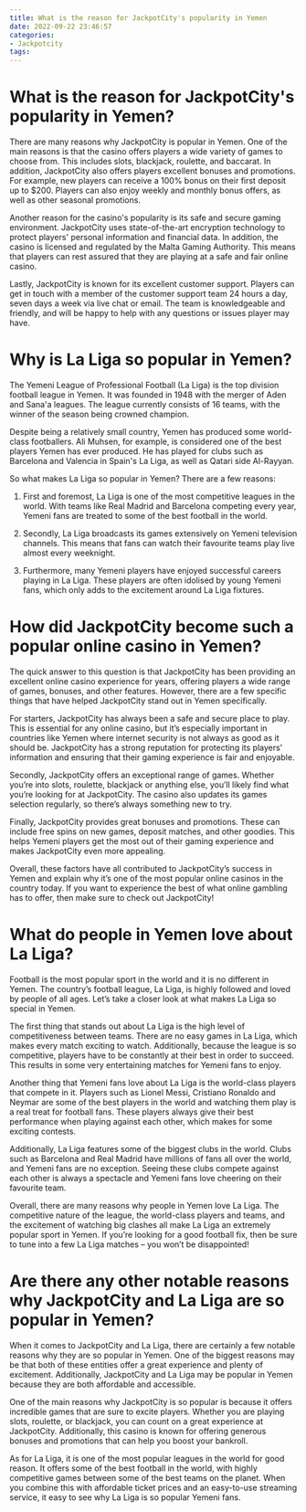 ```yaml
---
title: What is the reason for JackpotCity's popularity in Yemen
date: 2022-09-22 23:46:57
categories:
- Jackpotcity
tags:
---
```



#  What is the reason for JackpotCity's popularity in Yemen?

There are many reasons why JackpotCity is popular in Yemen. One of the main reasons is that the casino offers players a wide variety of games to choose from. This includes slots, blackjack, roulette, and baccarat. In addition, JackpotCity also offers players excellent bonuses and promotions. For example, new players can receive a 100% bonus on their first deposit up to $200. Players can also enjoy weekly and monthly bonus offers, as well as other seasonal promotions.

Another reason for the casino's popularity is its safe and secure gaming environment. JackpotCity uses state-of-the-art encryption technology to protect players' personal information and financial data. In addition, the casino is licensed and regulated by the Malta Gaming Authority. This means that players can rest assured that they are playing at a safe and fair online casino.

Lastly, JackpotCity is known for its excellent customer support. Players can get in touch with a member of the customer support team 24 hours a day, seven days a week via live chat or email. The team is knowledgeable and friendly, and will be happy to help with any questions or issues player may have.

#  Why is La Liga so popular in Yemen?

The Yemeni League of Professional Football (La Liga) is the top division football league in Yemen. It was founded in 1948 with the merger of Aden and Sana'a leagues. The league currently consists of 16 teams, with the winner of the season being crowned champion.

Despite being a relatively small country, Yemen has produced some world-class footballers. Ali Muhsen, for example, is considered one of the best players Yemen has ever produced. He has played for clubs such as Barcelona and Valencia in Spain's La Liga, as well as Qatari side Al-Rayyan.

So what makes La Liga so popular in Yemen? There are a few reasons:

1. First and foremost, La Liga is one of the most competitive leagues in the world. With teams like Real Madrid and Barcelona competing every year, Yemeni fans are treated to some of the best football in the world.

2. Secondly, La Liga broadcasts its games extensively on Yemeni television channels. This means that fans can watch their favourite teams play live almost every weeknight.

3. Furthermore, many Yemeni players have enjoyed successful careers playing in La Liga. These players are often idolised by young Yemeni fans, which only adds to the excitement around La Liga fixtures.

#  How did JackpotCity become such a popular online casino in Yemen?

The quick answer to this question is that JackpotCity has been providing an excellent online casino experience for years, offering players a wide range of games, bonuses, and other features. However, there are a few specific things that have helped JackpotCity stand out in Yemen specifically.

For starters, JackpotCity has always been a safe and secure place to play. This is essential for any online casino, but it’s especially important in countries like Yemen where internet security is not always as good as it should be. JackpotCity has a strong reputation for protecting its players’ information and ensuring that their gaming experience is fair and enjoyable.

Secondly, JackpotCity offers an exceptional range of games. Whether you’re into slots, roulette, blackjack or anything else, you’ll likely find what you’re looking for at JackpotCity. The casino also updates its games selection regularly, so there’s always something new to try.

Finally, JackpotCity provides great bonuses and promotions. These can include free spins on new games, deposit matches, and other goodies. This helps Yemeni players get the most out of their gaming experience and makes JackpotCity even more appealing.

Overall, these factors have all contributed to JackpotCity’s success in Yemen and explain why it’s one of the most popular online casinos in the country today. If you want to experience the best of what online gambling has to offer, then make sure to check out JackpotCity!

#  What do people in Yemen love about La Liga?

Football is the most popular sport in the world and it is no different in Yemen. The country’s football league, La Liga, is highly followed and loved by people of all ages. Let’s take a closer look at what makes La Liga so special in Yemen.

The first thing that stands out about La Liga is the high level of competitiveness between teams. There are no easy games in La Liga, which makes every match exciting to watch. Additionally, because the league is so competitive, players have to be constantly at their best in order to succeed. This results in some very entertaining matches for Yemeni fans to enjoy.

Another thing that Yemeni fans love about La Liga is the world-class players that compete in it. Players such as Lionel Messi, Cristiano Ronaldo and Neymar are some of the best players in the world and watching them play is a real treat for football fans. These players always give their best performance when playing against each other, which makes for some exciting contests.

Additionally, La Liga features some of the biggest clubs in the world. Clubs such as Barcelona and Real Madrid have millions of fans all over the world, and Yemeni fans are no exception. Seeing these clubs compete against each other is always a spectacle and Yemeni fans love cheering on their favourite team.

Overall, there are many reasons why people in Yemen love La Liga. The competitive nature of the league, the world-class players and teams, and the excitement of watching big clashes all make La Liga an extremely popular sport in Yemen. If you’re looking for a good football fix, then be sure to tune into a few La Liga matches – you won’t be disappointed!

#  Are there any other notable reasons why JackpotCity and La Liga are so popular in Yemen?

When it comes to JackpotCity and La Liga, there are certainly a few notable reasons why they are so popular in Yemen. One of the biggest reasons may be that both of these entities offer a great experience and plenty of excitement. Additionally, JackpotCity and La Liga may be popular in Yemen because they are both affordable and accessible.

One of the main reasons why JackpotCity is so popular is because it offers incredible games that are sure to excite players. Whether you are playing slots, roulette, or blackjack, you can count on a great experience at JackpotCity. Additionally, this casino is known for offering generous bonuses and promotions that can help you boost your bankroll.

As for La Liga, it is one of the most popular leagues in the world for good reason. It offers some of the best football in the world, with highly competitive games between some of the best teams on the planet. When you combine this with affordable ticket prices and an easy-to-use streaming service, it easy to see why La Liga is so popular Yemeni fans.